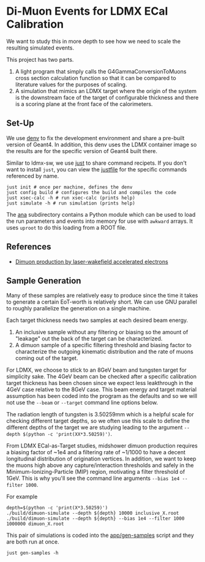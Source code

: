 # Di-Muon Events for LDMX ECal Calibration
We want to study this in more depth to see how we need to scale the resulting simulated events.

This project has two parts.
1. A light program that simply calls the G4GammaConversionToMuons cross section calculation
  function so that it can be compared to literature values for the purposes of scaling.
2. A simulation that mimics an LDMX target where the origin of the system is the downstream
  face of the target of configurable thickness and there is a scoring plane at the front
  face of the calorimeters.

## Set-Up
We use [denv](https://tomeichlersmith.github.io/denv/) to fix the development environment 
and share a pre-built version of Geant4.
In addition, this denv uses the LDMX container image so the results are for the specific version
of Geant4 built there.

Similar to ldmx-sw, we use [just](https://just.systems/man/en/) to share command recipets.
If you don't want to install `just`, you can view the [justfile](justfile) for the specific
commands referenced by name.
```
just init # once per machine, defines the denv
just config build # configures the build and compiles the code
just xsec-calc -h # run xsec-calc (prints help)
just simulate -h # run simulation (prints help)
```
The [ana](ana) subdirectory contains a Python module which can be used to load the run parameters
and events into memory for use with `awkward` arrays. It uses `uproot` to do this loading from a
ROOT file.

## References
- [Dimuon production by laser-wakefield accelerated electrons](https://journals.aps.org/prab/pdf/10.1103/PhysRevSTAB.12.111301)

## Sample Generation
Many of these samples are relatively easy to produce since the time it takes to
generate a certain EoT-worth is relatively short. We can use GNU parallel to roughly
parallelize the generation on a single machine.

Each target thickness needs two samples at each desired beam energy.
1. An inclusive sample without any filtering or biasing so the amount of "leakage" out
  the back of the target can be characterized.
2. A dimuon sample of a specific filtering threshold and biasing factor to characterize
  the outgoing kinematic distribution and the rate of muons coming out of the target.

For LDMX, we choose to stick to an 8GeV beam and tungsten target for simplicity sake. 
The 4GeV beam can be checked after a specific calibration target thickness has been 
chosen since we expect less leakthrough in the 4GeV case relative to the 8GeV case. 
This beam energy and target material assumption has been coded into the program as
the defaults and so we will not use the `--beam` or `--target` command line options below.

The radiation length of tungsten is 3.50259mm which is a helpful scale for checking
different target depths, so we often use this scale to define the different depths
of the target we are studying leading to the argument `--depth $(python -c 'print(XX*3.50259)')`.

From LDMX ECal-as-Target studies, midshower dimuon production
requires a biasing factor of ~1e4 and a filtering rate of ~1/1000 to have a decent
longitudinal distribution of origination vertices. In addition, we want to keep the muons
high above any capture/interaction thresholds and safely in the Minimum-Ionizing-Particle
(MIP) region, motivating a filter threshold of 1GeV. This is why you'll see the command
line arguments `--bias 1e4 --filter 1000`.

For example
```
depth=$(python -c 'print(X*3.50259)')
./build/dimuon-simulate --depth ${depth} 10000 inclusive_X.root
./build/dimuon-simulate --depth ${depth} --bias 1e4 --filter 1000 1000000 dimuon_X.root
```
This pair of simulations is coded into the [app/gen-samples](app/gen-samples) script
and they are both run at once.
```
just gen-samples -h
```

